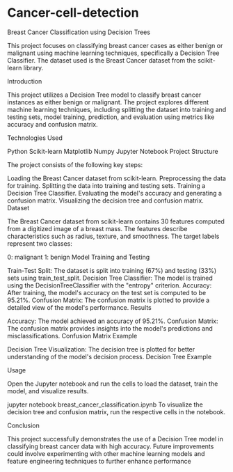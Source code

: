 # Cancer-cell-detection
Breast Cancer Classification using Decision Trees

This project focuses on classifying breast cancer cases as either benign or malignant using machine learning techniques, specifically a Decision Tree Classifier. The dataset used is the Breast Cancer dataset from the scikit-learn library.

Introduction

This project utilizes a Decision Tree model to classify breast cancer instances as either benign or malignant. The project explores different machine learning techniques, including splitting the dataset into training and testing sets, model training, prediction, and evaluation using metrics like accuracy and confusion matrix.

Technologies Used

Python
Scikit-learn
Matplotlib
Numpy
Jupyter Notebook
Project Structure

The project consists of the following key steps:

Loading the Breast Cancer dataset from scikit-learn.
Preprocessing the data for training.
Splitting the data into training and testing sets.
Training a Decision Tree Classifier.
Evaluating the model's accuracy and generating a confusion matrix.
Visualizing the decision tree and confusion matrix.
Dataset

The Breast Cancer dataset from scikit-learn contains 30 features computed from a digitized image of a breast mass. The features describe characteristics such as radius, texture, and smoothness. The target labels represent two classes:

0: malignant
1: benign
Model Training and Testing

Train-Test Split: The dataset is split into training (67%) and testing (33%) sets using train_test_split.
Decision Tree Classifier: The model is trained using the DecisionTreeClassifier with the "entropy" criterion.
Accuracy: After training, the model's accuracy on the test set is computed to be 95.21%.
Confusion Matrix: The confusion matrix is plotted to provide a detailed view of the model's performance.
Results

Accuracy: The model achieved an accuracy of 95.21%.
Confusion Matrix: The confusion matrix provides insights into the model's predictions and misclassifications.
Confusion Matrix Example

Decision Tree Visualization: The decision tree is plotted for better understanding of the model's decision process.
Decision Tree Example

Usage

Open the Jupyter notebook and run the cells to load the dataset, train the model, and visualize results.

jupyter notebook breast_cancer_classification.ipynb
To visualize the decision tree and confusion matrix, run the respective cells in the notebook.

Conclusion

This project successfully demonstrates the use of a Decision Tree model in classifying breast cancer data with high accuracy. Future improvements could involve experimenting with other machine learning models and feature engineering techniques to further enhance performance

